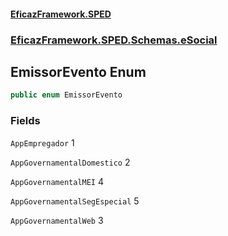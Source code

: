 #### [EficazFramework.SPED](EficazFrameworkSPED.md 'EficazFramework SPED')
### [EficazFramework.SPED.Schemas.eSocial](EficazFramework.SPED.Schemas.eSocial.md 'EficazFramework.SPED.Schemas.eSocial')

## EmissorEvento Enum

```csharp
public enum EmissorEvento
```
### Fields

<a name='EficazFramework.SPED.Schemas.eSocial.EmissorEvento.AppEmpregador'></a>

`AppEmpregador` 1

<a name='EficazFramework.SPED.Schemas.eSocial.EmissorEvento.AppGovernamentalDomestico'></a>

`AppGovernamentalDomestico` 2

<a name='EficazFramework.SPED.Schemas.eSocial.EmissorEvento.AppGovernamentalMEI'></a>

`AppGovernamentalMEI` 4

<a name='EficazFramework.SPED.Schemas.eSocial.EmissorEvento.AppGovernamentalSegEspecial'></a>

`AppGovernamentalSegEspecial` 5

<a name='EficazFramework.SPED.Schemas.eSocial.EmissorEvento.AppGovernamentalWeb'></a>

`AppGovernamentalWeb` 3